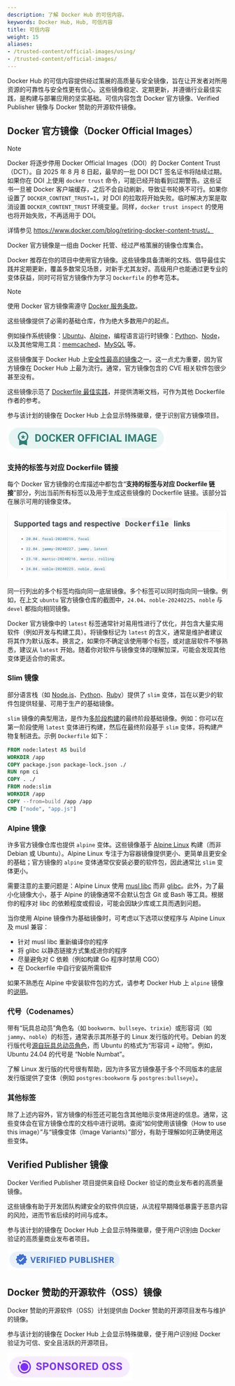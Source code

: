 ```yaml
---
description: 了解 Docker Hub 的可信内容。
keywords: Docker Hub, Hub, 可信内容
title: 可信内容
weight: 15
aliases:
- /trusted-content/official-images/using/
- /trusted-content/official-images/
---
```


Docker Hub 的可信内容提供经过策展的高质量与安全镜像，旨在让开发者对所用资源的可靠性与安全性更有信心。这些镜像稳定、定期更新，并遵循行业最佳实践，是构建与部署应用的坚实基础。可信内容包含 Docker 官方镜像、Verified Publisher 镜像与 Docker 赞助的开源软件镜像。

## Docker 官方镜像（Docker Official Images）

> [!NOTE]
>
> Docker 将逐步停用 Docker Official Images（DOI）的 Docker Content Trust（DCT）。自 2025 年 8 月 8 日起，最早的一批 DOI DCT 签名证书将陆续过期。如果你在 DOI 上使用 `docker trust` 命令，可能已经开始看到过期警告。这些证书一旦被 Docker 客户端缓存，之后不会自动刷新，导致证书轮换不可行。如果你设置了 `DOCKER_CONTENT_TRUST=1`，对 DOI 的拉取将开始失败。临时解决方案是取消设置 `DOCKER_CONTENT_TRUST` 环境变量。同样，`docker trust inspect` 的使用也将开始失败，不再适用于 DOI。
>
> 详情参见
> https://www.docker.com/blog/retiring-docker-content-trust/。

Docker 官方镜像是一组由 Docker 托管、经过严格策展的镜像仓库集合。

Docker 推荐在你的项目中使用官方镜像。这些镜像具备清晰的文档、倡导最佳实践并定期更新，覆盖多数常见场景，对新手尤其友好。高级用户也能通过更专业的变体获益，同时可将官方镜像作为学习 `Dockerfile` 的参考范本。

> [!NOTE]
>
> 使用 Docker 官方镜像需遵守 [Docker 服务条款](https://www.docker.com/legal/docker-terms-service/)。

这些镜像提供了必需的基础仓库，作为绝大多数用户的起点。

例如操作系统镜像：[Ubuntu](https://hub.docker.com/_/ubuntu/)、[Alpine](https://hub.docker.com/_/alpine/)，编程语言运行时镜像：[Python](https://hub.docker.com/_/python)、[Node](https://hub.docker.com/_/node)，以及其他常用工具：[memcached](https://hub.docker.com/_/memcached)、[MySQL](https://hub.docker.com/_/mysql) 等。

这些镜像属于 Docker Hub 上[安全性最高的镜像](https://www.docker.com/blog/enhancing-security-and-transparency-with-docker-official-images/)之一。这一点尤为重要，因为官方镜像在 Docker Hub 上最为流行。通常，官方镜像包含的 CVE 相关软件包很少甚至没有。

这些镜像示范了 [Dockerfile 最佳实践](/manuals/build/building/best-practices.md)，并提供清晰文档，可作为其他 Dockerfile 作者的参考。

参与该计划的镜像在 Docker Hub 上会显示特殊徽章，便于识别官方镜像项目。

![Docker 官方镜像徽章](../images/official-image-badge-iso.png)

### 支持的标签与对应 Dockerfile 链接

每个 Docker 官方镜像的仓库描述中都包含“**支持的标签与对应 Dockerfile 链接**”部分，列出当前所有标签以及用于生成这些镜像的 Dockerfile 链接。该部分旨在展示可用的镜像变体。

![示例：Ubuntu 的受支持标签](../images/supported_tags.webp)

同一行列出的多个标签均指向同一底层镜像。多个标签可以同时指向同一镜像。例如，在上文 `ubuntu` 官方镜像仓库的截图中，`24.04`、`noble-20240225`、`noble` 与 `devel` 都指向相同镜像。

Docker 官方镜像中的 `latest` 标签通常针对易用性进行了优化，并包含大量实用软件（例如开发与构建工具）。将镜像标记为 `latest` 的含义，通常是维护者建议将其作为默认版本。换言之，如果你不确定该使用哪个标签，或对底层软件不够熟悉，建议从 `latest` 开始。随着你对软件与镜像变体的理解加深，可能会发现其他变体更适合你的需求。

### Slim 镜像

部分语言栈（如 [Node.js](https://hub.docker.com/_/node/)、[Python](https://hub.docker.com/_/python/)、[Ruby](https://hub.docker.com/_/ruby/)）提供了 `slim` 变体，旨在以更少的软件包提供轻量、可用于生产的基础镜像。

`slim` 镜像的典型用法，是作为[多阶段构建](https://docs.docker.com/build/building/multi-stage/)的最终阶段基础镜像。例如：你可以在第一阶段使用 `latest` 变体进行构建，然后在最终阶段基于 `slim` 变体，将构建产物复制进去。示例 `Dockerfile` 如下：

```dockerfile
FROM node:latest AS build
WORKDIR /app
COPY package.json package-lock.json ./
RUN npm ci
COPY . ./
FROM node:slim
WORKDIR /app
COPY --from=build /app /app
CMD ["node", "app.js"]
```

### Alpine 镜像

许多官方镜像仓库也提供 `alpine` 变体。这些镜像基于 [Alpine Linux](https://www.alpinelinux.org/) 构建（而非 Debian 或 Ubuntu）。Alpine Linux 专注于为容器镜像提供更小、更简单且更安全的基础；官方镜像的 `alpine` 变体通常仅安装必要的软件包，因此通常比 `slim` 变体更小。

需要注意的主要问题是：Alpine Linux 使用 [musl libc](https://musl.libc.org/) 而非 [glibc](https://www.gnu.org/software/libc/)。此外，为了最小化镜像大小，基于 Alpine 的镜像通常不会默认包含 Git 或 Bash 等工具。根据你的程序对 libc 的依赖程度或假设，可能会因缺少库或工具而遇到问题。

当你使用 Alpine 镜像作为基础镜像时，可考虑以下选项以使程序与 Alpine Linux 及 musl 兼容：

- 针对 musl libc 重新编译你的程序
- 将 glibc 以静态链接方式集成进你的程序
- 尽量避免对 C 依赖（例如构建 Go 程序时禁用 CGO）
- 在 Dockerfile 中自行安装所需软件

如果不熟悉在 Alpine 中安装软件包的方式，请参考 Docker Hub 上 `alpine` 镜像的[说明](https://hub.docker.com/_/alpine)。

### 代号（Codenames）

带有“玩具总动员”角色名（如 `bookworm`、`bullseye`、`trixie`）或形容词（如 `jammy`、`noble`）的标签，通常表示其所基于的 Linux 发行版的代号。Debian 的发行版代号[源自玩具总动员角色](https://en.wikipedia.org/wiki/Debian_version_history#Naming_convention)，而 Ubuntu 的格式为“形容词 + 动物”。例如，Ubuntu 24.04 的代号是 “Noble Numbat”。

了解 Linux 发行版的代号很有帮助，因为许多官方镜像基于多个不同版本的底层发行版提供了变体（例如 `postgres:bookworm` 与 `postgres:bullseye`）。

### 其他标签

除了上述内容外，官方镜像的标签还可能包含其他暗示变体用途的信息。通常，这些变体会在官方镜像仓库的文档中进行说明。查阅“如何使用该镜像（How to use this image）”与“镜像变体（Image Variants）”部分，有助于理解如何正确使用这些变体。

## Verified Publisher 镜像

Docker Verified Publisher 项目提供来自经 Docker 验证的商业发布者的高质量镜像。

这些镜像有助于开发团队构建安全的软件供应链，从流程早期降低暴露于恶意内容的风险，进而节省后续的时间与成本。

参与该计划的镜像在 Docker Hub 上会显示特殊徽章，便于用户识别由 Docker 验证的高质量商业发布者项目。

![Docker 认证发布者徽章](../images/verified-publisher-badge-iso.png)

## Docker 赞助的开源软件（OSS）镜像

Docker 赞助的开源软件（OSS）计划提供由 Docker 赞助的开源项目发布与维护的镜像。

参与该计划的镜像在 Docker Hub 上会显示特殊徽章，便于用户识别经 Docker 验证为可信、安全且活跃的开源项目。

![Docker 赞助开源徽章](../images/sponsored-badge-iso.png)